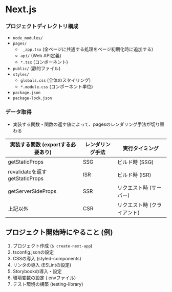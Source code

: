 # Next.js
### プロジェクトディレクトリ構成
- `node_modules/`
- `pages/`
  - ` _app.tsx` (全ページに共通する処理をページ初期化時に追加する)
  - `api/` (Web API定義)
  - `*.tsx` (コンポーネント)
- `public/` (静的ファイル)
- `styles/`
  - `globals.css` (全体のスタイリング)
  - `*.module.css` (コンポーネント単位)
- `package.json`
- `package-lock.json`

### データ取得
- 実装する関数・関数の返す値によって、pagesのレンダリング手法が切り替わる

| 実装する関数 (exportする必要あり) | レンダリング手法 | 実行タイミング              |
| -                                 | -                | -                           |
| getStaticProps                    | SSG              | ビルド時 (SSG)              |
| revalidateを返すgetStaticProps    | ISR              | ビルド時 (ISR)              |
| getServerSideProps                | SSR              | リクエスト時 (サーバー)     |
| 上記以外                          | CSR              | リクエスト時 (クライアント) |

## プロジェクト開始時にやること (例)
1. プロジェクト作成 (`$ create-next-app`)
2. tsconfig.jsonの設定
3. CSSの導入 (styled-components)
4. リンタの導入 (ESLintの設定)
5. Storybookの導入・設定
6. 環境変数の設定 (.envファイル)
7. テスト環境の構築 (testing-library)
